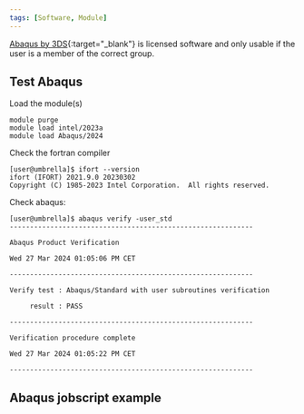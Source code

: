 ```yaml
---
tags: [Software, Module]
---
```

[Abaqus by 3DS](https://www.3ds.com/products-services/simulia/products/abaqus/){:target="_blank"}
is licensed software and only usable if the user is a member of the correct group.

## Test Abaqus

Load the module(s)

```shell 
module purge
module load intel/2023a
module load Abaqus/2024
```

Check the fortran compiler

```shell
[user@umbrella]$ ifort --version
ifort (IFORT) 2021.9.0 20230302
Copyright (C) 1985-2023 Intel Corporation.  All rights reserved.
```

Check abaqus:

```shell 
[user@umbrella]$ abaqus verify -user_std
------------------------------------------------------------

Abaqus Product Verification

Wed 27 Mar 2024 01:05:06 PM CET

------------------------------------------------------------

Verify test : Abaqus/Standard with user subroutines verification

     result : PASS

------------------------------------------------------------

Verification procedure complete

Wed 27 Mar 2024 01:05:22 PM CET

------------------------------------------------------------
```

## Abaqus jobscript example 
